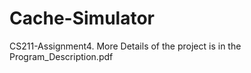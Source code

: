 # Cache-Simulator
CS211-Assignment4. 
 More Details of the project is in the Program_Description.pdf
